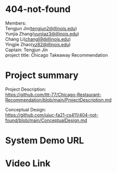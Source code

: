 404-not-found
====================================
Members:<br>
  Tengjun Jin(tengjun2@illinois.edu) <br>
  Yunjia Zhang(yunjiaz3@illinois.edu)<br>
  Chang Li(changli9@illinois.edu)<br>
  Yingjie Zhao(yz82@illinois.edu)<br>
Captain: Tengjun Jin <br>
project title: Chicago Takeaway Recommendation

Project summary
================================
Project Description:  
https://github.com/ttt-77/Chicago-Restaurant-Recommendation/blob/main/ProjectDescription.md

Conceptual Design:  
https://github.com/uiuc-fa21-cs411/404-not-found/blob/main/ConceptualDesign.md

System Demo URL
=============================

Video Link
================================

    
